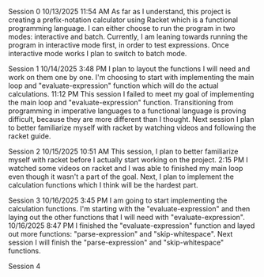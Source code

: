 Session 0
10/13/2025
11:54 AM 
As far as I understand, this project is creating a prefix-notation calculator using Racket which is a functional programming language.
I can either choose to run the program in two modes: interactive and batch.
Currently, I am leaning towards running the program in interactive mode first, in order to test expressions.
Once interactive mode works I plan to switch to batch mode.

Session 1
10/14/2025
3:48 PM
I plan to layout the functions I will need and work on them one by one.
I'm choosing to start with implementing the main loop and "evaluate-expression" function which will do the actual calculations.
11:12 PM
This session I failed to meet my goal of implementing the main loop and "evaluate-expression" function. 
Transitioning from programming in imperative languages to a functional language is proving difficult, because they are more different than I thought. Next session I plan to better familiarize myself with racket by watching videos and following the racket guide.

Session 2
10/15/2025
10:51 AM
This session, I plan to better familiarize myself with racket before I actually start working on the project.
2:15 PM
I watched some videos on racket and I was able to finished my main loop even though it wasn't a part of the goal.
Next, I plan to implement the calculation functions which I think will be the hardest part.

Session 3
10/16/2025
3:45 PM
I am going to start implementing the calculation functions.
I'm starting with the "evaluate-expression" and then laying out the other functions that I will need with "evaluate-expression".
10/16/2025
8:47 PM
I finished the "evaluate-expression" function and layed out more functions: "parse-expression" and "skip-whitespace".
Next session I will finish the "parse-expression" and "skip-whitespace" functions.

Session 4


